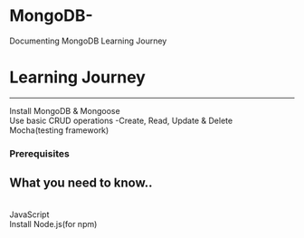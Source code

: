 # MongoDB-
Documenting MongoDB Learning Journey

# Learning Journey
---
Install MongoDB & Mongoose<br>
Use basic CRUD operations -Create, Read, Update & Delete<br>
Mocha(testing framework)<br>

### Prerequisites
What you need to know..
---
<br>JavaScript<br> Install Node.js(for npm)
